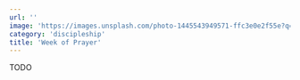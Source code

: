 ```yaml
---
url: ''
image: 'https://images.unsplash.com/photo-1445543949571-ffc3e0e2f55e?q=80&w=500&auto=format&fit=crop&ixlib=rb-4.0.3&ixid=M3wxMjA3fDB8MHxwaG90by1wYWdlfHx8fGVufDB8fHx8fA%3D%3D'
category: 'discipleship'
title: 'Week of Prayer'
---
```


TODO
